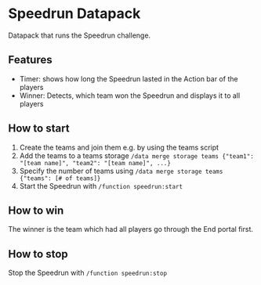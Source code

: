 # Speedrun Datapack
Datapack that runs the Speedrun challenge.

## Features
- Timer: shows how long the Speedrun lasted in the Action bar of the players
- Winner: Detects, which team won the Speedrun and displays it to all players

## How to start
1. Create the teams and join them e.g. by using the teams script
2. Add the teams to a teams storage `/data merge storage teams {"team1": "[team name]", "team2": "[team name]", ...}`
3. Specify the number of teams using `/data merge storage teams {"teams": [# of teams]}`
4. Start the Speedrun with `/function speedrun:start`

## How to win
The winner is the team which had all players go through the End portal first.

## How to stop
Stop the Speedrun with `/function speedrun:stop`
